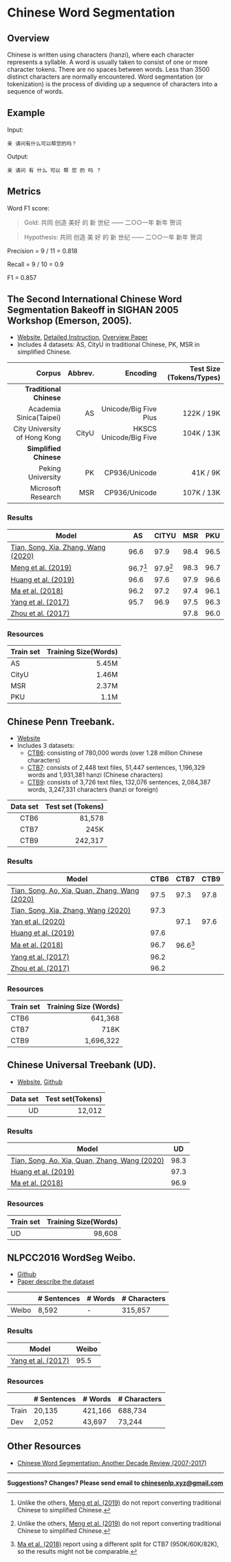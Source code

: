 # Chinese Word Segmentation


## Overview

Chinese is written using characters (hanzi), where each character represents a syllable. A word is usually taken to consist of one or more character tokens.  There are no spaces between words. Less than 3500 distinct characters are normally encountered. Word segmentation (or tokenization) is the process of dividing up  a sequence of characters into a sequence of words.

## Example

Input:

```
亲 请问有什么可以帮您的吗？
```

Output:

```
亲 请问 有 什么 可以 帮 您 的 吗 ？
```

## Metrics

Word F1 score:

> Gold: 共同  创造  美好  的  新  世纪  ——  二○○一年  新年  贺词

> Hypothesis: 共同  创造  美  好  的  新  世纪  ——  二○○一年  新年  贺词

Precision = 9 / 11 = 0.818

Recall = 9 / 10 = 0.9

F1 = 0.857


## <span class="t">The Second International Chinese Word Segmentation Bakeoff in SIGHAN 2005 Workshop (Emerson, 2005)</span>.

* [Website](http://sighan.cs.uchicago.edu/bakeoff2005/), [Detailed Instruction](http://sighan.cs.uchicago.edu/bakeoff2005/data/instructions.php.html), [Overview Paper](http://aclweb.org/anthology/I05-3017)
* Includes 4 datasets: AS, CityU in traditional Chinese, PK, MSR in simplified Chinese.

| Corpus | Abbrev. | Encoding | Test Size (Tokens/Types) |
| ---: | ---: | ---: | ---: |
| **Traditional Chinese** |
|Academia Sinica(Taipei)|AS|Unicode/Big Five Plus|122K / 19K|
|City University of Hong Kong|CityU|HKSCS Unicode/Big Five|104K / 13K|
| **Simplified Chinese** |
|Peking University|PK|CP936/Unicode|41K / 9K|
|Microsoft Research|MSR|CP936/Unicode|107K / 13K|

### Results

|  Model | AS | CITYU | MSR | PKU |
| --- | --- | --- | --- | --- |
|  [Tian, Song, Xia, Zhang, Wang (2020)](https://www.aclweb.org/anthology/2020.acl-main.734.pdf) | 96.6 | 97.9 | 98.4 | 96.5 |
|  [Meng et al. (2019)](https://arxiv.org/pdf/1901.10125.pdf) | 96.7[^1] | 97.9[^1] | 98.3 | 96.7 |
|  [Huang et al. (2019)](https://arxiv.org/pdf/1903.04190.pdf)| 96.6 | 97.6 | 97.9 | 96.6 |
|  [Ma et al. (2018)](http://aclweb.org/anthology/D18-1529) | 96.2 | 97.2 | 97.4 | 96.1 |
|  [Yang et al. (2017)](http://aclweb.org/anthology/P17-1078) | 95.7 | 96.9 | 97.5 | 96.3 |
|  [Zhou et al. (2017)](https://www.aclweb.org/anthology/D17-1079) |  |  | 97.8 | 96.0 |

[^1]: Unlike the others, [Meng et al. (2019)](https://arxiv.org/pdf/1901.10125.pdf) do not report converting traditional Chinese to simplified Chinese.

### Resources

|  Train set | Training Size(Words) |
| --- | ----: |
|  AS | 5.45M |
|  CityU | 1.46M |
|  MSR | 2.37M |
|  PKU | 1.1M |


## <span class="t">Chinese Penn Treebank</span>.

* [Website](https://www.cs.brandeis.edu/~clp/ctb/)
* Includes 3 datasets:
  * [CTB6](https://catalog.ldc.upenn.edu/LDC2007T36): consisting of 780,000 words (over 1.28 million Chinese characters)
  * [CTB7](https://catalog.ldc.upenn.edu/LDC2010T07): consists of 2,448 text files, 51,447 sentences, 1,196,329 words and 1,931,381 hanzi (Chinese characters)
  * [CTB9](https://catalog.ldc.upenn.edu/LDC2016T13): consists of 3,726 text files, 132,076 sentences, 2,084,387 words, 3,247,331 characters (hanzi or foreign)

|Data set|Test set (Tokens)|
| ---: | ---: |
|CTB6|81,578|
|CTB7|245K|
|CTB9|242,317|

### Results

|  Model | CTB6 | CTB7 | CTB9 |
| --- | --- | --- | --- |
| [Tian, Song, Ao, Xia, Quan, Zhang, Wang (2020)](https://www.aclweb.org/anthology/2020.acl-main.735.pdf) | 97.5 | 97.3 | 97.8 |
| [Tian, Song, Xia, Zhang, Wang (2020)](https://www.aclweb.org/anthology/2020.acl-main.734.pdf) | 97.3 | |
| [Yan et al. (2020)](https://www.mitpressjournals.org/doi/pdf/10.1162/tacl_a_00301) | | 97.1| 97.6 |
| [Huang et al. (2019)](https://arxiv.org/pdf/1903.04190.pdf)|97.6| | |
| [Ma et al. (2018)](http://aclweb.org/anthology/D18-1529) | 96.7 | 96.6[^2] | |
| [Yang et al. (2017)](http://aclweb.org/anthology/P17-1078) | 96.2 |  | |
| [Zhou et al. (2017)](https://www.aclweb.org/anthology/D17-1079) | 96.2 | | |

[^2]: [Ma et al. (2018)](http://aclweb.org/anthology/D18-1529) report using a different split for CTB7 (950K/60K/82K), so the results might not be comparable.


### Resources

|  Train set | Training Size (Words) |
| --- | ----: |
|  CTB6 | 641,368 |
|  CTB7 | 718K |
|  CTB9 | 1,696,322 |


## <span class="t">Chinese Universal Treebank (UD)</span>.

* [Website](https://universaldependencies.org/), [Github](https://github.com/UniversalDependencies/UD_Chinese-GSD)

|Data set|Test set(Tokens)|
| ---: | ---: |
|UD|12,012|

### Results

|  Model | UD |
| --- | --- | 
| [Tian, Song, Ao, Xia, Quan, Zhang, Wang (2020)](https://www.aclweb.org/anthology/2020.acl-main.735.pdf) | 98.3 |
| [Huang et al. (2019)](https://arxiv.org/pdf/1903.04190.pdf)|97.3 |
| [Ma et al. (2018)](http://aclweb.org/anthology/D18-1529) | 96.9 |

### Resources

|  Train set | Training Size(Words) |
| --- | ----: |
|  UD | 98,608 |


## <span class="t">NLPCC2016 WordSeg Weibo</span>.

* [Github](https://github.com/FudanNLP/NLPCC-WordSeg-Weibo)
* [Paper describe the dataset](https://link.springer.com/chapter/10.1007/978-3-319-50496-4_84)

|   | # Sentences | # Words | # Characters |
| --- | --- | --- | --- |
| Weibo | 8,592 | - | 315,857 |

### Results

|  Model | Weibo |
| --- | --- | 
| [Yang et al. (2017)](http://aclweb.org/anthology/P17-1078) | 95.5 | 


### Resources

|   | # Sentences | # Words | # Characters |
| --- | --- | --- | --- |
|  Train | 20,135 | 421,166 | 688,734 |
|  Dev | 2,052 | 43,697 | 73,244 |


## Other Resources

* [Chinese Word Segmentation: Another Decade Review (2007-2017)](https://arxiv.org/pdf/1901.06079.pdf)

---

**Suggestions? Changes? Please send email to [chinesenlp.xyz@gmail.com](mailto:chinesenlp.xyz@gmail.com)**


